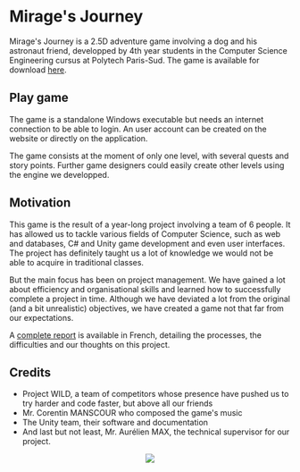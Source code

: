 # Mirage's Journey

Mirage's Journey is a 2.5D adventure game involving a dog and his astronaut friend, developped by 4th year students in the Computer Science Engineering cursus at Polytech Paris-Sud. The game is available for download [here](http://hebergement.u-psud.fr/mirage/).


## Play game

The game is a standalone Windows executable but needs an internet connection to be able to login. An user account can be created on the website or directly on the application.

The game consists at the moment of only one level, with several quests and story points. Further game designers could easily create other levels using the engine we developped. 

## Motivation

This game is the result of a year-long project involving a team of 6 people. It has allowed us to tackle various fields of Computer Science, such as web and databases, C# and Unity game development and even user interfaces. The project has definitely taught us a lot of knowledge we would not be able to acquire in traditional classes.

But the main focus has been on project management. We have gained a lot about efficiency and organisational skills and learned how to successfully complete a project in time. Although we have deviated a lot from the original (and a bit unrealistic) objectives, we have created a game not that far from our expectations. 

A [complete report](https://github.com/minh-n/MiragesJourney/blob/master/Compte-rendu_Final.pdf) is available in French, detailing the processes, the difficulties and our thoughts on this project.

## Credits

* Project WILD, a team of competitors whose presence have pushed us to try harder and code faster, but above all our friends
* Mr. Corentin MANSCOUR who composed the game's music
* The Unity team, their software and documentation
* And last but not least, Mr. Aurélien MAX, the technical supervisor for our project.

<div style="text-align:center" width="50px"><img src ="https://github.com/minh-n/MiragesJourney/blob/master/Art-Visual-UI/miragelogo.png" /></div>
